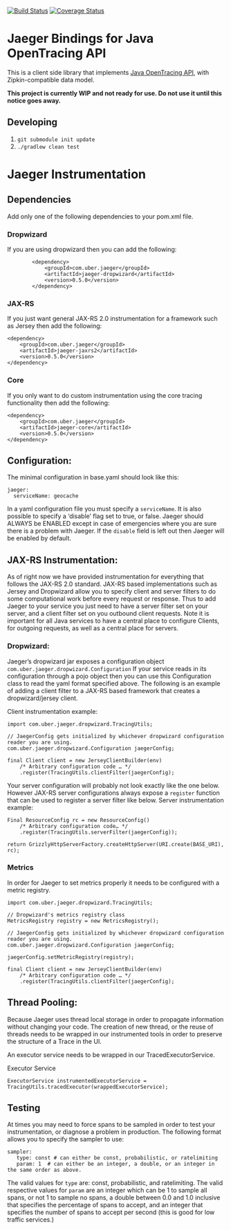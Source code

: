 [![Build Status][ci-img]][ci] [![Coverage Status][cov-img]][cov]

# Jaeger Bindings for Java OpenTracing API

This is a client side library that implements
[Java OpenTracing API](https://github.com/opentracing/opentracing-java),
with Zipkin-compatible data model.

**This project is currently WIP and not ready for use. Do not use it until this notice goes away.**

## Developing

 1. `git submodule init update`
 2. `./gradlew clean test`

  [ci-img]: https://travis-ci.org/uber/jaeger-client-java.svg?branch=master
  [cov-img]: https://coveralls.io/repos/github/uber/jaeger-client-java/badge.svg?branch=master
  [ci]: https://travis-ci.org/uber/jaeger-client-java
  [cov]: https://coveralls.io/github/uber/jaeger-client-java?branch=master

# Jaeger Instrumentation #

## Dependencies ##
Add only one of the following dependencies to your pom.xml file.

### Dropwizard ###
If you are using dropwizard then you can add the following:
```
        <dependency>
            <groupId>com.uber.jaeger</groupId>
            <artifactId>jaeger-dropwizard</artifactId>
            <version>0.5.0</version>
        </dependency>
```

### JAX-RS ###

If you just want general JAX-RS 2.0 instrumentation for a framework such as Jersey then add the following:
```
<dependency>
    <groupId>com.uber.jaeger</groupId>
    <artifactId>jaeger-jaxrs2</artifactId>
    <version>0.5.0</version>
</dependency>
```

### Core ###

If you only want to do custom instrumentation using the core tracing functionality then add the following:
```
<dependency>
    <groupId>com.uber.jaeger</groupId>
    <artifactId>jaeger-core</artifactId>
    <version>0.5.0</version>
</dependency>
```

## Configuration: ##

The minimal configuration in base.yaml should look like this:
```
jaeger:
  serviceName: geocache
```
In a yaml configuration file you must specify a `serviceName`.  It is also possible to specify a ‘disable’ flag set to true, or false.  Jaeger should ALWAYS be ENABLED except in case of emergencies where you are sure there is a problem with Jaeger.  If the `disable` field is left out then Jaeger will be enabled by default.


## JAX-RS Instrumentation: ##

As of right now we have provided instrumentation for everything that follows the JAX-RS 2.0 standard.  JAX-RS based implementations such as Jersey and Dropwizard allow you to specify client and server filters to do some computational work before every request or response.  Thus to add Jaeger to your service you just need to have a server filter set on your server, and a client filter set on you outbound client requests.  Note it is important for all Java services to have a central place to configure Clients, for outgoing requests, as well as a central place for servers.

### Dropwizard: ###

Jaeger’s dropwizard jar exposes a configuration object `com.uber.jaeger.dropwizard.Configuration`  If your service reads in its configuration through a pojo object then you can use this Configuration class to read the yaml format specified above.
The following is an example of adding a client filter to a JAX-RS based framework that creates a dropwizard/jersey client.

Client instrumentation example:
```
import com.uber.jaeger.dropwizard.TracingUtils;

// JaegerConfig gets initialized by whichever dropwizard configuration reader you are using.
com.uber.jaeger.dropwizard.Configuration jaegerConfig;

final Client client = new JerseyClientBuilder(env)
    /* Arbitrary configuration code … */
    .register(TracingUtils.clientFilter(jaegerConfig);
```

Your server configuration will probably not look exactly like the one below.  However JAX-RS server configurations always expose a `register` function that can be used to register a server filter like below.
Server instrumentation example:
```
Final ResourceConfig rc = new ResourceConfig()
    /* Arbitrary configuration code… */
    .register(TracingUtils.serverFilter(jaegerConfig));

return GrizzlyHttpServerFactory.createHttpServer(URI.create(BASE_URI), rc);
```

### Metrics ###
In order for Jaeger to set metrics properly it needs to be configured with a metric registry.  
```
import com.uber.jaeger.dropwizard.TracingUtils;

// Dropwizard's metrics registry class
MetricsRegistry registry = new MetricsRegistry();

// JaegerConfig gets initialized by whichever dropwizard configuration reader you are using.
com.uber.jaeger.dropwizard.Configuration jaegerConfig;

jaegerConfig.setMetricRegistry(registry);

final Client client = new JerseyClientBuilder(env)
    /* Arbitrary configuration code … */
    .register(TracingUtils.clientFilter(jaegerConfig);
```

## Thread Pooling: ##
Because Jaeger uses thread local storage in order to propagate information without changing your code.  The creation of new thread, or the reuse of threads needs to be wrapped in our instrumented tools in order to preserve the structure of a Trace in the UI.

An executor service needs to be wrapped in our TracedExecutorService. 

Executor Service
```
ExecutorService instrumentedExecutorService = TracingUtils.tracedExecutor(wrappedExecutorService);
```

## Testing ##
At times you may need to force spans to be sampled in order to test your instrumentation, or diagnose a problem in production.  The following format allows you to specify the sampler to use:

```
sampler:
   type: const # can either be const, probabilistic, or ratelimiting
   param: 1  # can either be an integer, a double, or an integer in the same order as above.
```

The valid values for `type` are: const, probabilistic, and ratelimiting.  The valid respective values for `param` are an integer which can be 1 to sample all spans, or not 1 to sample no spans, a double between 0.0 and 1.0 inclusive that specifies the percentage of spans to accept, and an integer that specifies the number of spans to accept per second (this is good for low traffic services.)
